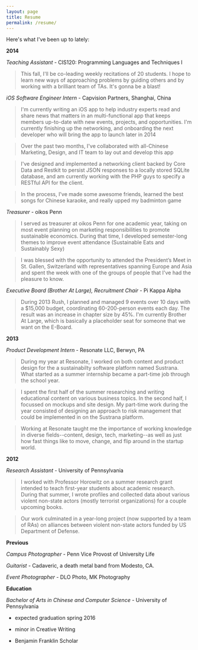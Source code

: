 ```yaml
---
layout: page
title: Resume
permalink: /resume/
---
```


Here's what I've been up to lately:

__2014__    

_Teaching Assistant_ - CIS120: Programming Languages and Techniques I

> This fall, I'll be co-leading weekly recitations of 20 students. I hope to learn new ways of approaching problems by guiding others and by working with a brilliant team of TAs. It's gonna be a blast!

_iOS Software Engineer Intern_ - Capvision Partners, Shanghai, China

> I'm currently writing an iOS app to help industry experts read and share  news that matters in an multi-functional app that keeps members up-to-date with new events, projects, and opportunities. I'm currently finishing up the networking, and onboarding the next developer who will bring the app to launch later in 2014

> Over the past two months, I've collaborated with all-Chinese Marketing, Design, and IT team to lay out and develop this app

> I've designed and implemented a networking client backed by Core Data and Restkit to persist JSON responses to a locally stored SQLite database, and am currently working with the PHP guys to specify a RESTful API for the client.

> In the process, I've made some awesome friends, learned the best songs for Chinese karaoke, and really upped my badminton game

_Treasurer_ - oikos Penn

> I served as treasurer at oikos Penn for one academic year, taking on most event planning on marketing responsibilities to promote sustainable economics. During that time, I developed semester-long themes to improve event attendance (Sustainable Eats and Sustainably Sexy)

> I was blessed with the opportunity to attended the President’s Meet in St. Gallen, Switzerland with representatives spanning Europe and Asia and spent the week with one of the  groups of people that I've had the pleasure to know.

_Executive Board (Brother At Large), Recruitment Chair_ -  Pi Kappa Alpha

> During 2013 Rush, I planned and managed 9 events over 10 days with a $15,000 budget, coordinating 60-200-person events each day. The result was an increase in chapter size by 45%. I'm currently Brother At Large, which is basically a placeholder seat for someone that we want on the E-Board.

__2013__

_Product Development Intern_ - Resonate LLC, Berwyn, PA

> During my year at Resonate, I worked on both content and product design for the a sustainabilty software platform named Sustrana. What started as a summer internship became a part-time job through the school year.

> I spent the first half of the summer researching and writing educational content on various business topics. In the second half, I focussed on mockups and site design. My part-time work during the year consisted of designing an approach to risk management that could be implemented in on the Sustrana platform.

> Working at Resonate taught me the importance of working knowledge in diverse fields--content, design, tech, marketing--as well as just how fast things like to move, change, and flip around in the startup world.

__2012__

_Research Assistant_ - University of Pennsylvania

> I worked with Professor Horowitz on a summer research grant intended to teach first-year students about academic research. During that summer, I wrote profiles and collected data about various violent non-state actors (mostly terrorist organizations) for a couple upcoming books.

> Our work culminated in a year-long project (now supported by a team of RAs) on alliances between violent non-state actors funded by US Department of Defense.

__Previous__

_Campus Photographer_ - Penn Vice Provost of University Life

_Guitarist_ - Cadaveric, a death metal band from Modesto, CA.

_Event Photographer_ - DLO Photo, MK Photography


__Education__

_Bachelor of Arts in Chinese and Computer Science_ - University of Pennsylvania

* expected graduation spring 2016

* minor in Creative Writing

* Benjamin Franklin Scholar